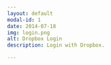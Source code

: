 ```yaml
---
layout: default
modal-id: 1
date: 2014-07-18
img: login.png
alt: Dropbox Login
description: Login with Dropbox.

---
```

